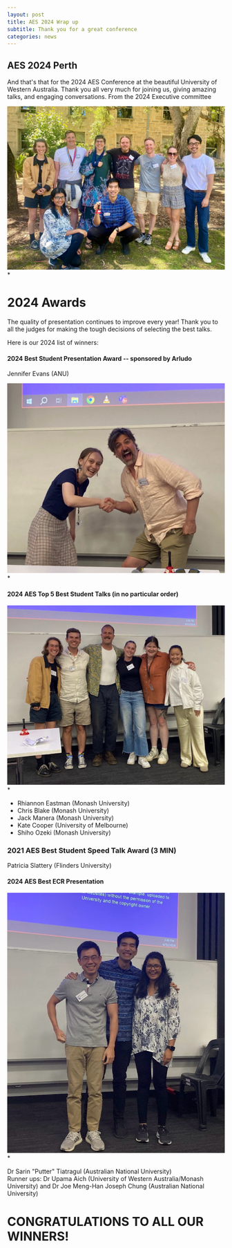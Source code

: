 ```yaml
---
layout: post
title: AES 2024 Wrap up
subtitle: Thank you for a great conference
categories: news
---
```


## AES 2024 Perth

And that's that for the 2024 AES Conference at the beautiful University of Western Australia. Thank you all very much for joining us, giving amazing talks, and engaging conversations. From the 2024 Executive committee

![](./img/aes2024/2024_AES_ExecCommittee_Perth.jpg)*


# 2024 Awards

The quality of presentation continues to improve every year! Thank you to all the judges for making the tough decisions of selecting the best talks. 

Here is our 2024 list of winners:

#### 2024 Best Student Presentation Award -- sponsored by Arludo

Jennifer Evans (ANU)

![](./img/aes2024/2024_BestStudentTalk.jpg)*

#### 2024 AES Top 5 Best Student Talks (in no particular order)

![](./img/aes2024/2024_Top5StudentTalks.jpg)*

* Rhiannon Eastman (Monash University)
* Chris Blake (Monash University)
* Jack Manera (Monash University)
* Kate Cooper (University of Melbourne)
* Shiho Ozeki (Monash University)


### 2021 AES Best Student Speed Talk Award (3 MIN)

Patricia Slattery (Flinders University)

#### 2024 AES Best ECR Presentation 

![](./img/aes2024/2024_ECR_TalkAwards.jpg)*

Dr Sarin "Putter" Tiatragul (Australian National University)  
Runner ups: Dr Upama Aich (University of Western Australia/Monash University) and Dr Joe Meng-Han Joseph Chung (Australian National University)  


# **CONGRATULATIONS TO ALL OUR WINNERS!**


